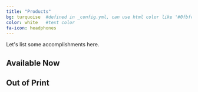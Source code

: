 ```yaml
---
title: "Products"
bg: turquoise  #defined in _config.yml, can use html color like '#0fbfcf'
color: white   #text color
fa-icon: headphones
---
```


Let's list some accomplishments here.

## Available Now

## Out of Print 

